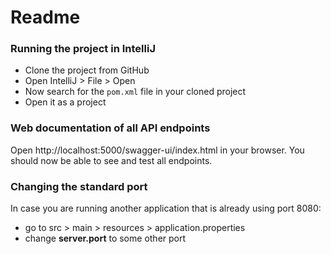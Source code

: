 # Readme

### Running the project in IntelliJ

- Clone the project from GitHub
- Open IntelliJ > File > Open
- Now search for the ``pom.xml`` file in your cloned project
- Open it as a project

### Web documentation of all API endpoints

Open http://localhost:5000/swagger-ui/index.html in your browser. You should now be able to see and test all endpoints.

### Changing the standard port

In case you are running another application that is already using port 8080:
- go to src > main > resources > application.properties
- change **server.port** to some other port



